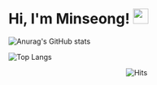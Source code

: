# Hi, I'm Minseong! <img src="https://raw.githubusercontent.com/MartinHeinz/MartinHeinz/master/wave.gif" width="30px">


![Anurag's GitHub stats](https://github-readme-stats.vercel.app/api?username=mincastle98&show_icons=true&&hide=stars,issues&theme=vue&hide_rank=true)


![Top Langs](https://github-readme-stats.vercel.app/api/top-langs/?username=mincastle98&layout=compact&theme=vue)


<div align=center>
  
![Hits](https://hits.seeyoufarm.com/api/count/incr/badge.svg?url=https%3A%2F%2Fgithub.com%2Fmincastle98&count_bg=%2304C0D7&title_bg=%23606060&icon=macys.svg&icon_color=%23E7E7E7&title=Hits&edge_flat=false)

</div>


<!--
**mincastle98/mincastle98** is a ✨ _special_ ✨ repository because its `README.md` (this file) appears on your GitHub profile.

Here are some ideas to get you started:

- 🔭 I’m currently working on ...
- 🌱 I’m currently learning ...
- 👯 I’m looking to collaborate on ...
- 🤔 I’m looking for help with ...
- 💬 Ask me about ...
- 📫 How to reach me: ...
- 😄 Pronouns: ...
- ⚡ Fun fact: ...
-->
